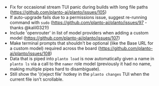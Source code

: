 - Fix for occasional stream TUI panic during builds with long file paths (https://github.com/planto-ai/planto/issues/105)
- If auto-upgrade fails due to a permissions issue, suggest re-running command with `sudo` (https://github.com/planto-ai/planto/issues/97 - thanks @kalil0321!)
- Include 'openrouter' in list of model providers when adding a custom model (https://github.com/planto-ai/planto/issues/107)
- Make terminal prompts that shouldn't be optional (like the Base URL for a custom model) required across the board (https://github.com/planto-ai/planto/issues/108)
- Data that is piped into `planto load` is now automatically given a name in `planto ls` via a call to the `namer` role model (previously it had no name, making multiple pipes hard to disambiguate).
- Still show the '(r)eject file' hotkey in the `planto changes` TUI when the current file isn't scrollable. 